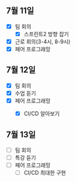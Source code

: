 ## 7월 11일

- [x] 팀 회의
  - [x] 스프린트2 방향 잡기
- [x] 근로 회의(3-4시, 8-9시)
- [x] 페어 프로그래밍

## 7월 12일

- [x] 팀 회의
- [x] 수업 듣기
- [x] 페어 프로그래밍
  - [x] CI/CD 알아보기


## 7월 13일

- [ ] 팀 회의
- [ ] 특강 듣기
- [ ] 페어 프로그래밍
  - [ ] CI/CD 최대한 구현

